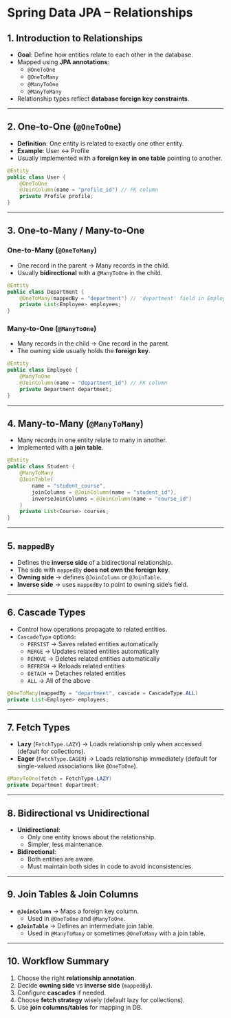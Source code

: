 # Spring Data JPA – Relationships

## 1. Introduction to Relationships
- **Goal**: Define how entities relate to each other in the database.
- Mapped using **JPA annotations**:
  - `@OneToOne`
  - `@OneToMany`
  - `@ManyToOne`
  - `@ManyToMany`
- Relationship types reflect **database foreign key constraints**.

---

## 2. One-to-One (`@OneToOne`)
- **Definition**: One entity is related to exactly one other entity.
- **Example**: User ↔ Profile
- Usually implemented with a **foreign key in one table** pointing to another.

```java
@Entity
public class User {
    @OneToOne
    @JoinColumn(name = "profile_id") // FK column
    private Profile profile;
}
```

---

## 3. One-to-Many / Many-to-One
### One-to-Many (`@OneToMany`)
- One record in the parent → Many records in the child.
- Usually **bidirectional** with a `@ManyToOne` in the child.

```java
@Entity
public class Department {
    @OneToMany(mappedBy = "department") // 'department' field in Employee
    private List<Employee> employees;
}
```

### Many-to-One (`@ManyToOne`)
- Many records in the child → One record in the parent.
- The owning side usually holds the **foreign key**.

```java
@Entity
public class Employee {
    @ManyToOne
    @JoinColumn(name = "department_id") // FK column
    private Department department;
}
```

---

## 4. Many-to-Many (`@ManyToMany`)
- Many records in one entity relate to many in another.
- Implemented with a **join table**.

```java
@Entity
public class Student {
    @ManyToMany
    @JoinTable(
        name = "student_course",
        joinColumns = @JoinColumn(name = "student_id"),
        inverseJoinColumns = @JoinColumn(name = "course_id")
    )
    private List<Course> courses;
}
```

---

## 5. `mappedBy`
- Defines the **inverse side** of a bidirectional relationship.
- The side with `mappedBy` **does not own the foreign key**.
- **Owning side** → defines `@JoinColumn` or `@JoinTable`.
- **Inverse side** → uses `mappedBy` to point to owning side’s field.

---

## 6. Cascade Types
- Control how operations propagate to related entities.
- `CascadeType` options:
  - `PERSIST` → Saves related entities automatically
  - `MERGE` → Updates related entities automatically
  - `REMOVE` → Deletes related entities automatically
  - `REFRESH` → Reloads related entities
  - `DETACH` → Detaches related entities
  - `ALL` → All of the above

```java
@OneToMany(mappedBy = "department", cascade = CascadeType.ALL)
private List<Employee> employees;
```

---

## 7. Fetch Types
- **Lazy** (`FetchType.LAZY`) → Loads relationship only when accessed (default for collections).
- **Eager** (`FetchType.EAGER`) → Loads relationship immediately (default for single-valued associations like `@OneToOne`).

```java
@ManyToOne(fetch = FetchType.LAZY)
private Department department;
```

---

## 8. Bidirectional vs Unidirectional
- **Unidirectional**:
  - Only one entity knows about the relationship.
  - Simpler, less maintenance.
- **Bidirectional**:
  - Both entities are aware.
  - Must maintain both sides in code to avoid inconsistencies.

---

## 9. Join Tables & Join Columns
- **`@JoinColumn`** → Maps a foreign key column.
  - Used in `@OneToOne` and `@ManyToOne`.
- **`@JoinTable`** → Defines an intermediate join table.
  - Used in `@ManyToMany` or sometimes `@OneToMany` with a join table.

---

## 10. Workflow Summary
1. Choose the right **relationship annotation**.
2. Decide **owning side** vs **inverse side** (`mappedBy`).
3. Configure **cascades** if needed.
4. Choose **fetch strategy** wisely (default lazy for collections).
5. Use **join columns/tables** for mapping in DB.